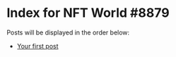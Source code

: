 # Index for NFT World #8879
Posts will be displayed in the order below:

- [Your first post](./001-first.md)

